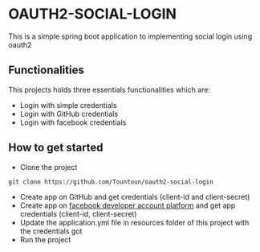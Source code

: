 # OAUTH2-SOCIAL-LOGIN

This is a simple spring boot application to implementing social login using oauth2

## Functionalities
This projects holds three essentials functionalities which are:
- Login with simple credentials
- Login with GitHub credentials
- Login with facebook credentials

## How to get started
- Clone the project
````shell
git clone https://github.com/Tountoun/oauth2-social-login
````
- Create app on GitHub and get credentials (client-id and client-secret)
- Create app on [facebook developer account platform](https://developers.facebook.com/) and get app credentials (client-id, client-secret)
- Update the application.yml file in resources folder of this project with the credentials got
- Run the project